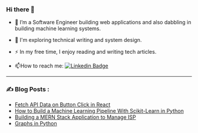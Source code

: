 ### Hi there 👋

- :telescope: I’m a Software Engineer building web applications and also dabbling in building machine learning systems.

- :seedling: I'm exploring technical writing and system design.

- :zap: In my free time, I enjoy reading and writing tech articles.

- :mailbox:How to reach me: [![Linkedin Badge](https://img.shields.io/badge/-kakbar-blue?style=flat&logo=Linkedin&logoColor=white)](https://www.linkedin.com/in/wangui-waweru-bernice/)

---

### :writing_hand: Blog Posts :
- [Fetch API Data on Button Click in React](https://dev.to/wanguiwaweru/fetch-api-data-on-button-click-in-react-513i)
- [How to Build a Machine Learning Pipeline With Scikit-Learn in Python](https://www.turing.com/kb/building-ml-pipeline-in-python-with-scikit-learn)
- [Building a MERN Stack Application to Manage ISP](https://www.section.io/engineering-education/build-mern-stack-application-to-manage-isp/)
- [Graphs in Python](https://dev.to/wanguiwaweru/graphs-in-python-1pom)


